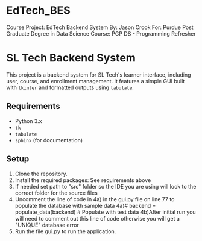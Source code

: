 # EdTech_BES
 Course Project: EdTech Backend System
 By: Jason Crook
 For: Purdue Post Graduate Degree in Data Science
 Course: PGP DS - Programming Refresher
 
# SL Tech Backend System

This project is a backend system for SL Tech's learner interface, including user, course, and enrollment management. It features a simple GUI built with `tkinter` and formatted outputs using `tabulate`.

## Requirements

- Python 3.x
- `tk`
- `tabulate`
- `sphinx` (for documentation)

## Setup

1. Clone the repository.
2. Install the required packages: See requirements above
3. If needed set path to "src" folder so the IDE you are using will look to the correct folder for the source files
4. Uncomment the line of code in 4a) in the gui.py file on line 77 to populate the database with sample data 
    4a)# backend = populate_data(backend)  # Populate with test data
    4b)After initial run you will need to comment out this line of code otherwise you will get a "UNIQUE" database error
5. Run the file gui.py to run the application.
